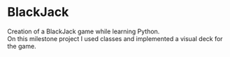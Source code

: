 # BlackJack
Creation of a BlackJack game while learning Python.<br>
On this milestone project I used classes and implemented a visual deck for the game.

